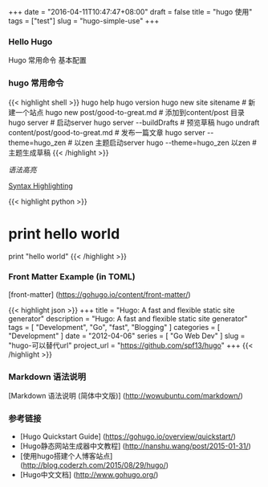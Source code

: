 +++
date = "2016-04-11T10:47:47+08:00"
draft = false
title = "hugo 使用"
tags = ["test"]
slug = "hugo-simple-use"
+++

### Hello Hugo

Hugo 常用命令 基本配置


### hugo 常用命令

{{< highlight shell >}}
hugo help
hugo version
hugo new site sitename  # 新建一个站点
hugo new post/good-to-great.md  # 添加到content/post 目录
hugo server # 启动server
hugo server --buildDrafts # 预览草稿
hugo undraft content/post/good-to-great.md # 发布一篇文章
hugo server --theme=hugo_zen # 以zen 主题启动server
hugo --theme=hugo_zen 以zen # 主题生成草稿
{{< /highlight >}}

*语法高亮* 

[Syntax Highlighting](https://gohugo.io/extras/highlighting/)

{{< highlight python >}}
# print hello world
print "hello world"
{{< /highlight >}}


### Front Matter Example (in TOML)

[front-matter] (https://gohugo.io/content/front-matter/)

{{< highlight json >}}
+++
title = "Hugo: A fast and flexible static site generator"
description = "Hugo: A fast and flexible static site generator"
tags = [ "Development", "Go", "fast", "Blogging" ]
categories = [ "Development" ]
date = "2012-04-06"
series = [ "Go Web Dev" ]
slug = "hugo-可以替代url"
project_url = "https://github.com/spf13/hugo"
+++
{{< /highlight >}} 
### Markdown 语法说明

[Markdown 语法说明 (简体中文版)] (http://wowubuntu.com/markdown/)


### 参考链接

* [Hugo Quickstart Guide] (https://gohugo.io/overview/quickstart/)
* [Hugo静态网站生成器中文教程] (http://nanshu.wang/post/2015-01-31/)
* [使用hugo搭建个人博客站点] (http://blog.coderzh.com/2015/08/29/hugo/)
* [Hugo中文文档] (http://www.gohugo.org/)
